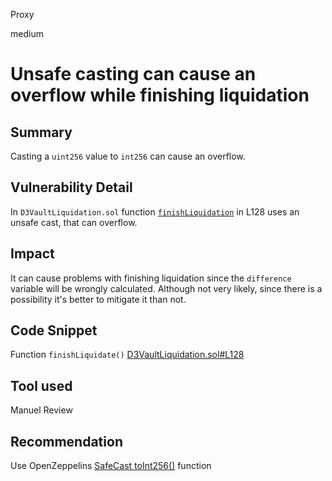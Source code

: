 Proxy

medium

# Unsafe casting can cause an overflow while finishing liquidation

## Summary

Casting a `uint256` value to `int256` can cause an overflow. 

## Vulnerability Detail

In `D3VaultLiquidation.sol` function [`finishLiquidation`](https://github.com/sherlock-audit/2023-06-dodo/blob/main/new-dodo-v3/contracts/DODOV3MM/D3Vault/D3VaultLiquidation.sol#L128) in L128 uses an unsafe cast, that can overflow.

## Impact

It can cause problems with finishing liquidation since the `difference` variable will be wrongly calculated.
Although not very likely, since there is a possibility it's better to mitigate it than not.

## Code Snippet

Function `finishLiquidate()` [D3VaultLiquidation.sol#L128](https://github.com/sherlock-audit/2023-06-dodo/blob/main/new-dodo-v3/contracts/DODOV3MM/D3Vault/D3VaultLiquidation.sol#L128)

## Tool used

Manuel Review

## Recommendation

Use OpenZeppelins [SafeCast toInt256()](https://github.com/OpenZeppelin/openzeppelin-contracts/blob/master/contracts/utils/math/SafeCast.sol#L1274) function


